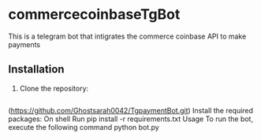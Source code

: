 # commercecoinbaseTgBot
This is a telegram bot that intigrates the commerce coinbase API  to make payments 

## Installation
1. Clone the repository:
   ```shell
(https://github.com/Ghostsarah0042/TgpaymentBot.git)
Install the required packages:
On shell Run 
pip install -r requirements.txt
Usage
To run the bot, execute the following command
python bot.py
